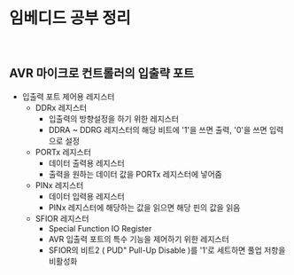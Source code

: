 # 임베디드 공부 정리

<br/>

## AVR 마이크로 컨트롤러의 입출략 포트
- 입출력 포트 제어용 레지스터
  - DDRx 레지스터
    - 입출력의 방향설정을 하기 위한 레지스터
    - DDRA ~ DDRG 레지스터의 해당 비트에 '1'을 쓰면 출력, '0'을 쓰면 입력으로 설정
  - PORTx 레지스터
    - 데이터 출력용 레지스터
    - 출력을 원하는 데이터 값을 PORTx 레지스터에 넣어줌
  - PINx 레지스터
    - 데이터 입력용 레지스터
    - PINx 레지스터에 해당하는 값을 읽으면 해당 핀의 값을 읽음
  - SFIOR 레지스터
    - Special Function IO Register
    - AVR 입출력 포트의 특수 기능을 제어하기 위한 레지스터
    - SFIOR의 비트2 ( PUD" Pull-Up Disable )를 '1'로 세트하면 풀업 저항을 비활성화

<br/>
